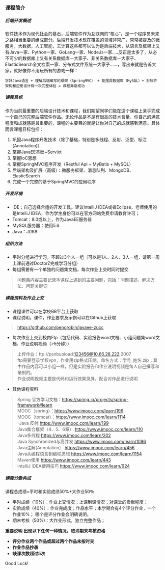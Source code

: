### 课程简介
##### 后端开发概述

软件技术作为现代社会的基石，后端软件作为互联网的“核心”，是一个程序员未来之路相当重要的组成部分。后端开发技术现在覆盖的领域非常广，常常被提及的微服务，大数据，人工智能，云计算这些都可以认为是后端技术，从语言及框架上又有Java一家、Python一家、GoLang一家、NodeJs一家.....反正是太多了，从必不可少的数据库上又有关系数据库一大家子、非关系数据库一大家子、ElasticSearch全文检索一家、分布式文件系统一大家子......，写出来就是告诉大家，就好像你不用玩所有的游戏一样：    

```
学好Java语言 + 理解后端编写的框架（SpringMVC） + 能摆弄数据库（MySQL）+ 对软件架构和应用设计有一次完整体验 = 课程非常成功
```

##### 课程目标

作为当前最重要的后端设计技术和课程，我们期望同学们能在这个课程上亲手完成一个自己的完整后端软件作品。无论作品是不是有很高的技术含量，你自己的满意程度和成就感是最重要的，课程的主要目的就是让你对自己的成就感到满意。具体而言课程目标包括：  
1. 巩固Java程序开发技术（除了基础，特别是多线程、反射、泛型、标注(Annotation)） 
1. 掌握JavaEE基础~Servlet
1. 掌握IoC思想
1. 掌握SpringMVC程序开发（Restful Api + MyBatis + MySQL）
1. 后端架构及扩展（高级）：微服务框架、消息队列、MongoDB、ElasticSearch
1. 完成一个完整的基于SpringMVC的应用程序

##### 开发环境

- IDE：自己选择合适的开发工具。建议IntelliJ IDEA或者Eclipse，老师使用的是IntelliJ IDEA，作为学生身份可以在官方网站免费申请教育许可；
- Tomcat：8.0或以上，作为JavaEE服务器  
- MySQL服务器：使用5.6  
- Java：JDK8  

##### 组织方法
- 平时分组进行学习，不超过3个人一组（可以是1人、2人、3人一组，请第一周上课前通过DoctorZ完成学习分组） 
- 每组需要有一个单独的问题集文档，每次作业上交时同时提交    
> 问题集内容主要记录本课程上遇到的主要问题，包括：问题描述、解决方法、问题关键词



##### 课程资料及作业上交
- 课程课件可以在学校BB平台上获取
- 课程说明，课件，作业要求及示例可以在Github上获取
> https://github.com/pengrobin/javaee-zucc  

- 每次作业上交到校内Ftp（包括代码、实验报告word文档、小组问题集word文档、作业说明视频（>5分钟））
> 上传作业：ftp://penbupload:123456@10.66.28.222:2007   
> ftp需要登录学校vpn，作业用zip格式压缩，命名方式：学号_姓名.zip；其中作品内容可以小组一样，但是实验报告和作业说明视频是每人自己撰写和录制的。  
> 作业说明视频主要是代码和运行效果录屏，配合对作品进行说明  

- 其他课程资料  
> Spring 官方学习文档：https://spring.io/projects/spring-framework#learn    
> MOOC（spring）：https://www.imooc.com/learn/196     
> MOOC（tomcat）：https://www.imooc.com/learn/1114     
> -Java 反射 https://www.imooc.com/learn/199     
> Java集合框架（4、5、6章） https://www.imooc.com/learn/110     
> Java多线程 https://www.imooc.com/learn/202     
> Java Synchronized与高并发 https://www.imooc.com/learn/1086     
> Java注解(Annotation） https://www.imooc.com/learn/456     
> Java从编程语言到编程思想 https://www.imooc.com/learn/1154     
> Maven使用 https://www.imooc.com/learn/443     
> IntelliJ IDEA使用技巧 https://www.imooc.com/learn/924     

##### 课程分数构成

课程总成绩=平时和实验成绩50%+大作业50％ 
- 平时成绩（10%）：作业上交情况；上课到课情况；对课堂的贡献程度； 
- 实验成绩（40%）：作业完成度；作品水平；本学期会有4个评分作业，一个作业10%； 哪个是评分作业会明确说明。
- 期末考核（50%)：大作业形式，独立完整作品；    

**重要说明**
**出现以下任何一种情况，取消期末考核资格**
- **评分作业两个作品或超过两个作品未按时交**    
- **作业作品抄袭**  
- **缺课次数超过5次**   


Good Luck! 

